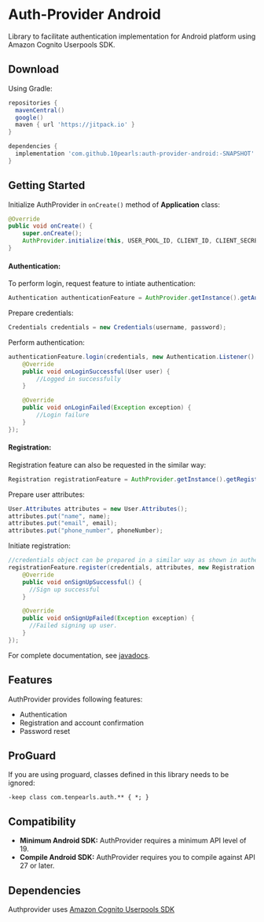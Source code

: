 # Auth-Provider Android
Library to facilitate authentication implementation for Android platform using Amazon Cognito Userpools SDK.

## Download
Using Gradle:
```gradle
repositories {
  mavenCentral()
  google()
  maven { url 'https://jitpack.io' }
}

dependencies {
  implementation 'com.github.10pearls:auth-provider-android:-SNAPSHOT'
}
```

## Getting Started
Initialize AuthProvider in `onCreate()` method of **Application** class:
```java
@Override
public void onCreate() {
    super.onCreate();
    AuthProvider.initialize(this, USER_POOL_ID, CLIENT_ID, CLIENT_SECRET, COGNITO_REGION);
}
```
#### Authentication:
To perform login, request feature to intiate authentication:
```java
Authentication authenticationFeature = AuthProvider.getInstance().getAuthenticationFeature();
```

Prepare credentials:
```java
Credentials credentials = new Credentials(username, password);
```

Perform authentication:
```java
authenticationFeature.login(credentials, new Authentication.Listener() {
    @Override
    public void onLoginSuccessful(User user) {
        //Logged in successfully
    }

    @Override
    public void onLoginFailed(Exception exception) {
        //Login failure
    }
});
```


#### Registration:
Registration feature can also be requested in the similar way:
```java
Registration registrationFeature = AuthProvider.getInstance().getRegistrationFeature();
```

Prepare user attributes:
```java
User.Attributes attributes = new User.Attributes();
attributes.put("name", name);
attributes.put("email", email);
attributes.put("phone_number", phoneNumber);
```
Initiate registration:

```java
//credentials object can be prepared in a similar way as shown in authentication
registrationFeature.register(credentials, attributes, new Registration.Listener() {
    @Override
    public void onSignUpSuccessful() {
      //Sign up successful
    }

    @Override
    public void onSignUpFailed(Exception exception) {
      //Failed signing up user.
    }
});
```

For complete documentation, see [javadocs](#).

## Features
AuthProvider provides following features:
* Authentication
* Registration and account confirmation
* Password reset

## ProGuard
If you are using proguard, classes defined in this library needs to be ignored:
```
-keep class com.tenpearls.auth.** { *; }
```

## Compatibility
* **Minimum Android SDK:** AuthProvider requires a minimum API level of 19.
* **Compile Android SDK:** AuthProvider requires you to compile against API 27 or later.

## Dependencies
Authprovider uses [Amazon Cognito Userpools SDK](https://docs.aws.amazon.com/aws-mobile/latest/developerguide/getting-started.html)
